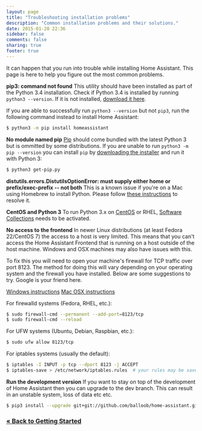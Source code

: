 ```yaml
---
layout: page
title: "Troubleshooting installation problems"
description: "Common installation problems and their solutions."
date: 2015-01-20 22:36
sidebar: false
comments: false
sharing: true
footer: true
---
```


It can happen that you run into trouble while installing Home Assistant. This page is here to help
you figure out the most common problems.

**pip3: command not found**
This utility should have been installed as part of the Python 3.4 installation. Check if Python 3.4 is installed by running `python3 --version`. If it is not installed, [download it here](https://www.python.org/getit/).

If you are able to successfully run `python3 --version` but not `pip3`, run the following command instead to install Home Assistant:

```bash
$ python3 -m pip install homeassistant
```

**No module named pip**
[Pip](https://pip.pypa.io/en/stable/) should come bundled with the latest Python 3 but is ommitted by some distributions. If you are unable to run `python3 -m pip --version` you can install `pip` by [downloading the installer](https://bootstrap.pypa.io/get-pip.py) and run it with Python 3:

```bash
$ python3 get-pip.py
```

**distutils.errors.DistutilsOptionError: must supply either home or prefix/exec-prefix -- not both**
This is a known issue if you're on a Mac using Homebrew to install Python. Please follow [these instructions](https://github.com/Homebrew/homebrew/blob/master/share/doc/homebrew/Homebrew-and-Python.md#note-on-pip-install---user) to resolve it.

**CentOS and Python 3**
To run Python 3.x on [CentOS](https://www.centos.org/) or RHEL, [Software Collections](https://www.softwarecollections.org/en/scls/rhscl/rh-python34/) needs to be activated.

**No access to the frontend**
In newer Linux distributions (at least Fedora 22/CentOS 7) the access to a host is very limited. This means that you can't access the Home Assistant Frontend that is running on a host outside of the host machine. Windows and OSX machines may also have issues with this.

To fix this you will need to open your machine's firewall for TCP traffic over port 8123. The method for doing this will vary depending on your operating system and the firewall you have installed. Below are some suggestions to try. Google is your friend here.

[Windows instructions](http://windows.microsoft.com/en-us/windows/open-port-windows-firewall#1TC=windows-7)
[Mac OSX instructions](https://support.apple.com/en-us/HT201642)

For firewalld systems (Fedora, RHEL, etc.):

```bash
$ sudo firewall-cmd --permanent --add-port=8123/tcp
$ sudo firewall-cmd --reload
```

For UFW systems (Ubuntu, Debian, Raspbian, etc.):

```bash
$ sudo ufw allow 8123/tcp
```

For iptables systems (usually the default):

```bash
$ iptables -I INPUT -p tcp --dport 8123 -j ACCEPT
$ iptables-save > /etc/network/iptables.rules  # your rules may be saved elsewhere
```

**Run the development version**
If you want to stay on top of the development of Home Assistant then you can upgrade to the dev branch. This can result in an unstable system, loss of data etc etc.

```bash
$ pip3 install --upgrade git+git://github.com/balloob/home-assistant.git@dev
```

### [&laquo; Back to Getting Started](/getting-started/)
